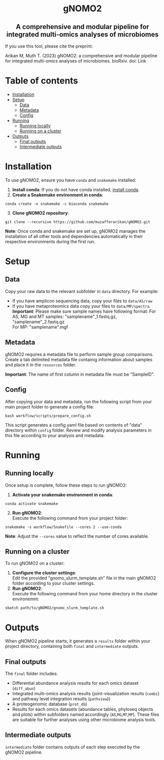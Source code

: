 <h1 align="center">gNOMO2</h1>
<h2 align="center">A comprehensive and modular pipeline for integrated multi-omics analyses of microbiomes</h2>

If you use this tool, please cite the preprint:  
  
Arikan M, Muth T. (2023) gNOMO2: a comprehensive and modular pipeline for integrated 
multi-omics analyses of microbiomes. bioRxiv. doi: Link

# Table of contents
- [Installation](#installation)
- [Setup](#setup)
    - [Data](#data)
    - [Metadata](#metadata)
    - [Config](#config)
- [Running](#running)
    - [Running locally](#running-locally)
    - [Running on a cluster](#running-on-a-cluster)
- [Outputs](#outputs)
    - [Final outputs](#final-outputs)
    - [Intermediate outputs](#intermediate-outputs)

# Installation
To use gNOMO2, ensure you have `conda` and  `snakemake` installed:  
1. **Install conda**: If you do not have conda installed, [install conda](https://conda.io/projects/conda/en/latest/user-guide/install/index.html).
2. **Create a Snakemake environment in conda**:
```
conda create -n snakemake -c bioconda snakemake
```
3. **Clone gNOMO2 repository**:
```
git clone --recursive https://github.com/muzafferarikan/gNOMO2.git
```
**Note**: Once conda and snakemake are set up, gNOMO2 manages the installation of all other tools and dependencies automatically in their respective environments during the first run. 

# Setup
## Data
Copy your raw data to the relevant subfolder in `data` directory. For example:  
* If you have amplicon sequencing data, copy your files to `data/AS/raw`  
* If you have metaproteomics data copy your files to `data/MP/spectra`.   
**Important**: Please make sure sample names have following format: 
For AS, MG and MT samples: "samplename"_1.fastq.gz, "samplename"_2.fastq.gz  
For MP: "samplename".mgf

## Metadata
gNOMO2 requires a metadata file to perform sample group comparisons. Create a tab delimited metadata file containig information about samples and place it in the `resources` folder.  

**Important**: The name of first column in metadata file must be "SampleID".

## Config
After copying your data and metadata, run the following script from your main project folder to generate a config file:   
```
bash workflow/scripts/prepare_config.sh
```
This script generates a config.yaml file based on contents of "data" directory within `config` folder. Review and modify analysis parameters in this file according to your analysis and metadata.

# Running
## Running locally
Once setup is complete, follow these steps to run gNOMO2:  
1. **Activate your snakemake environment in conda**:
```
conda activate snakemake
```
2. **Run gNOMO2**:  
Execute the following command from your project folder:
```
snakemake -s workflow/Snakefile --cores 2 --use-conda
```
**Note**: Adjust the `--cores` value to reflect the number of cores available.  

## Running on a cluster
To run gNOMO2 on a cluster:  
1. **Configure the cluster settings**:  
Edit the provided "gnomo_slurm_template.sh" file in the main gNOMO2 folder according to your cluster settings.
2. **Run gNOMO2**:  
Execute the following command from your home directory in the cluster environemnt:
```
sbatch path/to/gNOMO2/gnomo_slurm_template.sh
```

# Outputs
When gNOMO2 pipeline starts, it generates a `results` folder within your project directory, containing both `final` and `intermediate` outputs.

## Final outputs
The `final` folder includes:  
* Differential abundance analysis results for each omics dataset (`diff_abun`)  
* Integrated multi-omics analysis results (joint-visualization results (`combi`) and pathway level integration results (`pathview`))  
* A proteogenomic database (`prot_db`)  
* Results for each omics datasets (abundance tables, phyloseq objects and plots) within subfolders named accordingly (`AS`,`MG`,`MT`,`MP`). These files are suitable for further analyses using other microbiome analysis tools. 

## Intermediate outputs
`intermediate` folder contains outputs of each step executed by the gNOMO2 pipeline. 
